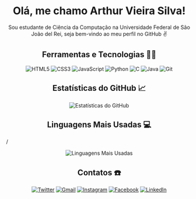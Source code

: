 <h1 align="center">Olá, me chamo Arthur Vieira Silva!</h1>

<p align="center">Sou estudante de Ciência da Computação na Universidade Federal de São João del Rei, seja bem-vindo ao meu perfil no GitHub ✌️ </p>

<!-- Linguagens e Tecnologias -->
<h2 align="center">Ferramentas e Tecnologias 🧑‍💻</h2>
<p align="center">
  <img src="https://img.shields.io/badge/HTML5-%23E34F26.svg?&style=for-the-badge&logo=html5&logoColor=white" alt="HTML5">
  <img src="https://img.shields.io/badge/CSS3-%231572B6.svg?&style=for-the-badge&logo=css3&logoColor=white" alt="CSS3">
  <img src="https://img.shields.io/badge/JavaScript-%23F7DF1E.svg?&style=for-the-badge&logo=javascript&logoColor=black" alt="JavaScript">
  <img src="https://img.shields.io/badge/Python-%233776AB.svg?&style=for-the-badge&logo=python&logoColor=white" alt="Python">
  <img src="https://img.shields.io/badge/C-%2300599C.svg?&style=for-the-badge&logo=c&logoColor=white" alt="C">
  <img src="https://img.shields.io/badge/Java-%23ED8B00.svg?&style=for-the-badge&logo=java&logoColor=white" alt="Java">
  <img src="https://img.shields.io/badge/Git-%23F05032.svg?&style=for-the-badge&logo=git&logoColor=white" alt="Git">
</p>


<!-- Estatísticas do GitHub -->
<h2 align="center">Estatísticas do GitHub 📈</h2>
<p align="center">
  <img src="https://github-readme-stats.vercel.app/api?username=arthurvieirasilvaa&show_icons=true&theme=radical&include_all_commits=true" alt="Estatísticas do GitHub">
</p>

<!-- Linguagens Mais Usadas -->
<h2 align="center">Linguagens Mais Usadas 💻</h2>/
<p align="center">
  <img src="https://github-readme-stats.vercel.app/api/top-langs/?username=arthurvieirasilvaa&layout=compact&theme=radical" alt="Linguagens Mais Usadas">
</p>

<!-- Conecte-se Comigo -->
<h2 align="center">Contatos ☎️</h2>
<p align="center">
  <a href="https://twitter.com/seu_perfil_no_Twitter"><img src="https://img.shields.io/badge/-Twitter-1DA1F2?style=for-the-badge&logo=twitter&logoColor=white" alt="Twitter"></a>
  <a href="mailto:seu_email@gmail.com"><img src="https://img.shields.io/badge/-Gmail-D14836?style=for-the-badge&logo=gmail&logoColor=white" alt="Gmail"></a>
  <a href="https://www.instagram.com/seu_perfil_no_Instagram"><img src="https://img.shields.io/badge/-Instagram-E4405F?style=for-the-badge&logo=instagram&logoColor=white" alt="Instagram"></a>
  <a href="https://www.facebook.com/seu_perfil_no_Facebook"><img src="https://img.shields.io/badge/-Facebook-1877F2?style=for-the-badge&logo=facebook&logoColor=white" alt="Facebook"></a>
  <a href="https://www.linkedin.com/in/seu_perfil_no_Linkedin"><img src="https://img.shields.io/badge/-LinkedIn-0077B5?style=for-the-badge&logo=linkedin&logoColor=white" alt="LinkedIn"></a>
</p>
